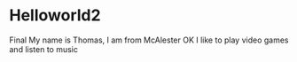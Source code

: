 # Helloworld2
Final
My name is Thomas, I am from McAlester OK
I like to play video games and listen to music 
